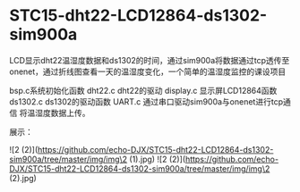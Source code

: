 # STC15-dht22-LCD12864-ds1302-sim900a

LCD显示dht22温湿度数据和ds1302的时间，通过sim900a将数据通过tcp透传至onenet，通过折线图查看一天的温湿度变化，一个简单的温湿度监控的课设项目

bsp.c系统初始化函数
dht22.c dht22的驱动
display.c 显示屏LCD12864函数
ds1302.c  ds1302的驱动函数
UART.c  通过串口驱动sim900a与onenet进行tcp通信 将温湿度数据上传。

展示：

![2 (2)](https://github.com/echo-DJX/STC15-dht22-LCD12864-ds1302-sim900a/tree/master/img/img\2 (1).jpg)
![2 (2)](https://github.com/echo-DJX/STC15-dht22-LCD12864-ds1302-sim900a/tree/master/img/img\2 (2).jpg)

